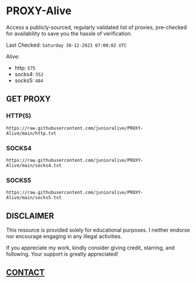 # PROXY-Alive

Access a publicly-sourced, regularly validated list of proxies, pre-checked for availability to save you the hassle of verification.

Last Checked: `Saturday 30-12-2023 07:00:02 UTC`

Alive:
- http: `575`
- socks4: `552`
- socks5: `484`

## GET PROXY

### HTTP(S)

```https://raw.githubusercontent.com/junioralive/PROXY-Alive/main/http.txt```

### SOCKS4

```https://raw.githubusercontent.com/junioralive/PROXY-Alive/main/socks4.txt```

### SOCKS5

```https://raw.githubusercontent.com/junioralive/PROXY-Alive/main/socks5.txt```

## DISCLAIMER

This resource is provided solely for educational purposes. I neither endorse nor encourage engaging in any illegal activities.

If you appreciate my work, kindly consider giving credit, starring, and following. Your support is greatly appreciated! 

## [CONTACT](https://t.me/TheJuniorAlive)
